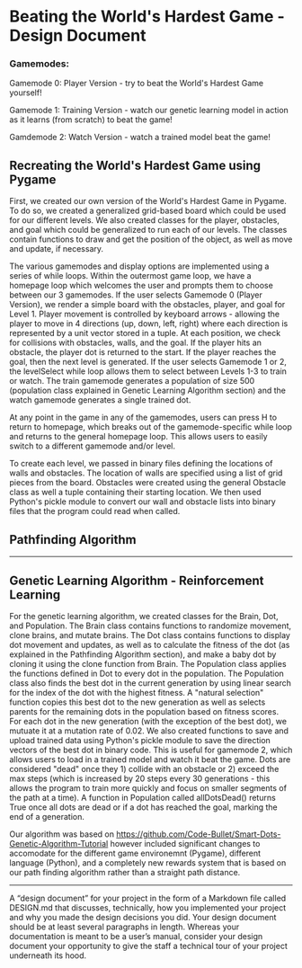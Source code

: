 # Beating the World's Hardest Game - Design Document

### Gamemodes:
Gamemode 0: Player Version - try to beat the World's Hardest Game yourself!

Gamemode 1: Training Version - watch our genetic learning model in action as it learns (from scratch) to beat the game!

Gamdemode 2: Watch Version - watch a trained model beat the game!

## Recreating the World's Hardest Game using Pygame

First, we created our own version of the World's Hardest Game in Pygame. To do so, we created a generalized grid-based board which could be used for our different levels. We also created classes for the player, obstacles, and goal which could be generalized to run each of our levels. The classes contain functions to draw and get the position of the object, as well as move and update, if necessary.

The various gamemodes and display options are implemented using a series of while loops. Within the outermost game loop, we have a homepage loop which welcomes the user and prompts them to choose between our 3 gamemodes. If the user selects Gamemode 0 (Player Version), we render a simple board with the obstacles, player, and goal for Level 1. Player movement is controlled by keyboard arrows - allowing the player to move in 4 directions (up, down, left, right) where each direction is represented by a unit vector stored in a tuple. At each position, we check for collisions with obstacles, walls, and the goal. If the player hits an obstacle, the player dot is returned to the start. If the player reaches the goal, then the next level is generated. If the user selects Gamemode 1 or 2, the levelSelect while loop allows them to select between Levels 1-3 to train or watch. The train gamemode generates a population of size 500 (population class explained in Genetic Learning Algorithm section) and the watch gamemode generates a single trained dot. 

At any point in the game in any of the gamemodes, users can press H to return to homepage, which breaks out of the gamemode-specific while loop and returns to the general homepage loop. This allows users to easily switch to a different gamemode and/or level.

To create each level, we passed in binary files defining the locations of walls and obstacles. The location of walls are specified using a list of grid pieces from the board. Obstacles were created using the general Obstacle class as well a tuple containing their starting location. We then used Python's pickle module to convert our wall and obstacle lists into binary files that the program could read when called.

## Pathfinding Algorithm

---

## Genetic Learning Algorithm - Reinforcement Learning

For the genetic learning algorithm, we created classes for the Brain, Dot, and Population. The Brain class contains functions to randomize movement, clone brains, and mutate brains. The Dot class contains functions to display dot movement and updates, as well as to calculate the fitness of the dot (as explained in the Pathfinding Algorithm section), and make a baby dot by cloning it using the clone function from Brain. The Population class applies the functions defined in Dot to every dot in the population. The Population class also finds the best dot in the current generation by using linear search for the index of the dot with the highest fitness. A "natural selection" function copies this best dot to the new generation as well as selects parents for the remaining dots in the population based on fitness scores. For each dot in the new generation (with the exception of the best dot), we mutuate it at a mutation rate of 0.02. We also created functions to save and upload trained data using Python's pickle module to save the direction vectors of the best dot in binary code. This is useful for gamemode 2, which allows users to load in a trained model and watch it beat the game. Dots are considered "dead" once they 1) collide with an obstacle or 2) exceed the max steps (which is increased by 20 steps every 30 generations - this allows the program to train more quickly and focus on smaller segments of the path at a time). A function in Population called allDotsDead() returns True once all dots are dead or if a dot has reached the goal, marking the end of a generation.

Our algorithm was based on https://github.com/Code-Bullet/Smart-Dots-Genetic-Algorithm-Tutorial however included significant changes to accomodate for the different game environemnt (Pygame), different language (Python), and a completely new rewards system that is based on our path finding algorithm rather than a straight path distance. 

---

A “design document” for your project in the form of a Markdown file called DESIGN.md that discusses, technically, how you implemented your project and why you made the design decisions you did. Your design document should be at least several paragraphs in length. Whereas your documentation is meant to be a user’s manual, consider your design document your opportunity to give the staff a technical tour of your project underneath its hood.
